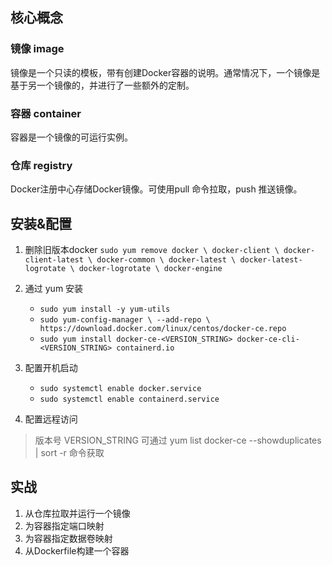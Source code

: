 ## 核心概念

### 镜像 image
镜像是一个只读的模板，带有创建Docker容器的说明。通常情况下，一个镜像是基于另一个镜像的，并进行了一些额外的定制。

### 容器 container
容器是一个镜像的可运行实例。

### 仓库 registry
Docker注册中心存储Docker镜像。可使用pull 命令拉取，push 推送镜像。

## 安装&配置
1. 删除旧版本docker
`sudo yum remove docker \
                  docker-client \
                  docker-client-latest \
                  docker-common \
                  docker-latest \
                  docker-latest-logrotate \
                  docker-logrotate \
                  docker-engine
`

2. 通过 yum 安装
	- `sudo yum install -y yum-utils`
	- `sudo yum-config-manager \
    	--add-repo \
    	https://download.docker.com/linux/centos/docker-ce.repo	
	   `
	- `sudo yum install docker-ce-<VERSION_STRING> docker-ce-cli-<VERSION_STRING> containerd.io` 
	
3. 配置开机启动
	- `sudo systemctl enable docker.service`
	- `sudo systemctl enable containerd.service`

4. 配置远程访问

> 版本号 VERSION_STRING 可通过 yum list docker-ce --showduplicates | sort -r 命令获取

## 实战
1. 从仓库拉取并运行一个镜像
2. 为容器指定端口映射
3. 为容器指定数据卷映射
4. 从Dockerfile构建一个容器